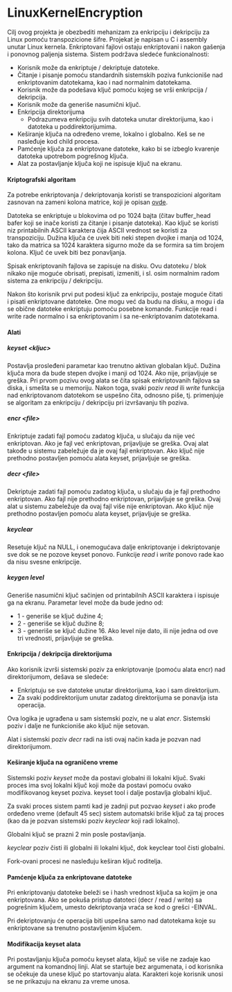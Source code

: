 # LinuxKernelEncryption

Cilj ovog projekta je obezbediti mehanizam za enkripciju i dekripciju za Linux pomoću transpozicione šifre. Projekat je napisan u C i assembly unutar Linux kernela.
Enkriptovani fajlovi ostaju enkriptovani i nakon gašenja i ponovnog paljenja
sistema. Sistem podržava sledeće funkcionalnosti:
- Korisnik može da enkriptuje / dekriptuje datoteke.
- Čitanje i pisanje pomoću standardnih sistemskih poziva funkcioniše nad
enkriptovanim datotekama, kao i nad normalnim datotekama.
- Korisnik može da podešava ključ pomoću kojeg se vrši enkripcija / dekripcija.
- Korisnik može da generiše nasumični ključ.
- Enkripcija direktorijuma
  - Podrazumeva enkripciju svih datoteka unutar direktorijuma, kao i datoteka u
poddirektorijumima.
- Keširanje ključa na određeno vreme, lokalno i globalno. Keš se ne nasleđuje kod child
procesa.
- Pamćenje ključa za enkriptovane datoteke, kako bi se izbeglo kvarenje datoteka
upotrebom pogrešnog ključa.
- Alat za postavljanje ključa koji ne ispisuje ključ na ekranu.

#### Kriptografski algoritam
Za potrebe enkriptovanja / dekriptovanja koristi se transpozicioni algoritam zasnovan na
zameni kolona matrice, koji je opisan [ovde](http://practicalcryptography.com/ciphers/columnar-transposition-cipher/).

Datoteka se enkriptuje u blokovima od po 1024 bajta (čitav buffer_head bafer koji
se inače koristi za čitanje i pisanje datoteka). Kao ključ se koristi niz printabilnih ASCII
karaktera čija ASCII vrednost se koristi za transpoziciju. Dužina ključa će uvek biti neki
stepen dvojke i manja od 1024, tako da matrica sa 1024 karaktera sigurno može da se
formira sa tim brojem kolona. Ključ će uvek biti bez ponavljanja.

Spisak enkriptovanih fajlova se zapisuje na disku. Ovu datoteku / blok nikako nije
moguće obrisati, prepisati, izmeniti, i sl. osim normalnim radom sistema za enkripciju /
dekripciju.

Nakon što korisnik prvi put podesi ključ za enkripciju, postaje moguće čitati i pisati
enkriptovane datoteke. One mogu već da budu na disku, a mogu i da se obične datoteke
enkriptuju pomoću posebne komande. Funkcije read i write rade normalno i sa
enkriptovanim i sa ne-enkriptovanim datotekama.

#### Alati
##### *keyset \<kljuc>*
Postavlja prosleđeni parametar kao trenutno aktivan globalan ključ. Dužina ključa mora da
bude stepen dvojke i manji od 1024. Ako nije, prijavljuje se greška. Pri prvom pozivu ovog alata se
čita spisak enkriptovanih fajlova sa diska, i smešta se u memoriju. Nakon toga, svaki poziv
*read* ili *write* funkcija nad enkriptovanom datotekom se uspešno čita, odnosno piše, tj. 
primenjuje se algoritam za enkripciju / dekripciju pri izvršavanju tih poziva.

##### *encr \<file>*
Enkriptuje zadati fajl pomoću zadatog ključa, u slučaju da nije već enkriptovan. Ako je fajl
već enkriptovan, prijavljuje se greška. Ovaj alat takođe u sistemu zabeležuje da je ovaj fajl
enkriptovan. Ako ključ nije prethodno postavljen pomoću alata keyset, prijavljuje se greška.

##### *decr \<file>*
Dekriptuje zadati fajl pomoću zadatog ključa, u slučaju da je fajl prethodno enkriptovan. Ako
fajl nije prethodno enkriptovan, prijavljuje se greška. Ovaj alat u sistemu zabeležuje da ovaj 
fajl više nije enkriptovan. Ako ključ nije prethodno postavljen pomoću alata keyset,
prijavljuje se greška.

##### *keyclear*
Resetuje ključ na NULL, i onemogućava dalje enkriptovanje i dekriptovanje sve dok se ne
pozove keyset ponovo. Funkcije *read* i *write* ponovo rade kao da nisu svesne
enkripcije.

##### *keygen level*
Generiše nasumični ključ sačinjen od printabilnih ASCII karaktera i ispisuje ga na ekranu.
Parametar level može da bude jedno od:
- 1 - generiše se ključ dužine 4;
- 2 - generiše se ključ dužine 8;
- 3 - generiše se ključ dužine 16.
Ako level nije dato, ili nije jedna od ove tri vrednosti, prijavljuje se greška.

#### Enkripcija / dekripcija direktorijuma
Ako korisnik izvrši sistemski poziv za enkriptovanje (pomoću alata encr) nad
direktorijumom, dešava se sledeće:
- Enkriptuju se sve datoteke unutar direktorijuma, kao i sam direktorijum.
- Za svaki poddirektorijum unutar zadatog direktorijuma se ponavlja ista operacija.

Ova logika je ugrađena u sam sistemski poziv, ne u alat *encr*. Sistemski poziv i
dalje ne funkcioniše ako ključ nije setovan.

Alat i sistemski poziv *decr* radi na isti ovaj način kada je pozvan nad
direktorijumom.

#### Keširanje ključa na ograničeno vreme
Sistemski poziv *keyset* može da postavi globalni ili lokalni ključ. Svaki
proces ima svoj lokalni ključ koji može da postavi pomoću ovako modifikovanog
keyset poziva. keyset tool i dalje postavlja globalni ključ.

Za svaki proces sistem pamti kad je zadnji put pozvao *keyset* i ako prođe ordeđeno vreme
(default 45 sec) sistem automatski briše ključ za taj proces (kao da je pozvan
sistemski poziv *keyclear* koji radi lokalno).

Globalni ključ se prazni 2 min posle postavljanja.

*keyclear* poziv čisti ili globalni ili lokalni ključ, dok keyclear tool čisti globalni.

Fork-ovani procesi ne nasleđuju keširan ključ roditelja.

#### Pamćenje ključa za enkriptovane datoteke
Pri enkriptovanju datoteke beleži se i hash vrednost ključa sa kojim je ona enkriptovana. 
Ako se pokuša pristup datoteci (decr / read / write) sa pogrešnim
ključem, umesto dekriptovanja vraća se kod o grešci -EINVAL.

Pri dekriptovanju će operacija biti uspešna samo nad datotekama
koje su enkriptovane sa trenutno postavljenim ključem.

#### Modifikacija keyset alata
Pri postavljanju ključa pomoću keyset alata, ključ se više ne zadaje kao argument na
komandnoj linji. Alat se startuje bez argumenata, i od korisnika se očekuje da unese ključ po
startovanju alata. Karakteri koje korisnik unosi se ne prikazuju na ekranu za vreme
unosa.
